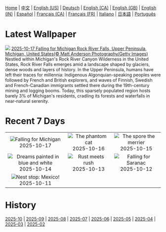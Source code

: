 [Home](../README.md) | [中文](zh-CN.md) | [English (US)](en-US.md) | [Deutsch](de-DE.md) | [English (CA)](en-CA.md) | [English (GB)](en-GB.md) | [English (IN)](en-IN.md) | [Español](es-ES.md) | [Français (CA)](fr-CA.md) | [Français (FR)](fr-FR.md) | [Italiano](it-IT.md) | [日本語](ja-JP.md) | [Português](pt-BR.md)

# Latest Wallpaper
![](https://www.bing.com/th?id=OHR.RockRiverFalls_EN-GB1931975271_UHD.jpg)
[2025-10-17 Falling for Michigan Rock River Falls, Upper Peninsula, Michigan, United States(© Matt Anderson Photography/Getty Images)](https://www.bing.com/th?id=OHR.RockRiverFalls_EN-GB1931975271_UHD.jpg)
Nestled within Michigan's Rock River Canyon Wilderness in the United States, Rock River Falls emerges amid a landscape shaped by glaciers, dense woods and layers of history. In the Upper Peninsula, humans have left their traces for millennia: Indigenous Algonquian-speaking peoples were followed by French and British explorers, and waves of Finnish, Swedish and French-Canadian immigrants settled there during the 19th-century mining and logging booms. Today, this sparsely populated region hosts barely 3% of Michigan's residents, cradling its forests and waterfalls in near-natural serenity.

# Recent 7 Days
|  |  |  |
|:---:|:---:|:---:|
| ![](https://www.bing.com/th?id=OHR.RockRiverFalls_EN-GB1931975271_400x240.jpg "Falling for Michigan") 2025-10-17 | ![](https://www.bing.com/th?id=OHR.SiberianLynx_EN-GB8420087403_400x240.jpg "The phantom cat") 2025-10-16 | ![](https://www.bing.com/th?id=OHR.AmethystLaccaria_EN-GB8262001695_400x240.jpg "The spore the merrier") 2025-10-15 |
| ![](https://www.bing.com/th?id=OHR.OiaSantorini_EN-GB8058945435_400x240.jpg "Dreams painted in blue and white") 2025-10-14 | ![](https://www.bing.com/th?id=OHR.StarlingBrighton2025_EN-GB5939254897_400x240.jpg "Rust meets rush") 2025-10-13 | ![](https://www.bing.com/th?id=OHR.SaranacLake_EN-GB5589818058_400x240.jpg "Falling for Saranac") 2025-10-12 |
| ![](https://www.bing.com/th?id=OHR.WoodDuckHen_EN-GB5445479640_400x240.jpg "Nest stop: Mexico!") 2025-10-11 |  |  |

# History
[2025-10](../archives/wallpaper/en-GB/w_2025_10.md) | [2025-09](../archives/wallpaper/en-GB/w_2025_09.md) | [2025-08](../archives/wallpaper/en-GB/w_2025_08.md) | [2025-07](../archives/wallpaper/en-GB/w_2025_07.md) | [2025-06](../archives/wallpaper/en-GB/w_2025_06.md) | [2025-05](../archives/wallpaper/en-GB/w_2025_05.md) | [2025-04](../archives/wallpaper/en-GB/w_2025_04.md) | [2025-03](../archives/wallpaper/en-GB/w_2025_03.md) | [2025-02](../archives/wallpaper/en-GB/w_2025_02.md)
